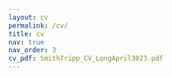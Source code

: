 ```yaml
---
layout: cv
permalink: /cv/
title: cv
nav: true
nav_order: 3
cv_pdf: SmithTripp_CV_LongApril3023.pdf
---
```

